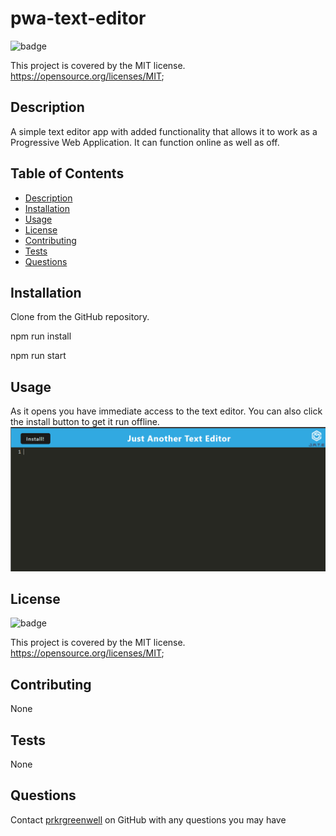 <!-- @format -->

# pwa-text-editor

![badge](https://img.shields.io/badge/license-MIT-brightgreen)

This project is covered by the MIT license.
https://opensource.org/licenses/MIT;

## Description

A simple text editor app with added functionality that allows it to work as a Progressive Web Application. It can function online as well as off.

## Table of Contents

- [Description](#description)
- [Installation](#installation)
- [Usage](#usage)
- [License](#license)
- [Contributing](#contributing)
- [Tests](#tests)
- [Questions](#questions)

## Installation

Clone from the GitHub repository.

npm run install

npm run start

## Usage

As it opens you have immediate access to the text editor. You can also click the install button to get it run offline.
![image](./assets/Screenshot%202023-03-08%20200913.png)

## License

![badge](https://img.shields.io/badge/license-MIT-brightgreen)

This project is covered by the MIT license.
https://opensource.org/licenses/MIT;

## Contributing

None

## Tests

None

## Questions

Contact [prkrgreenwell](https://github.com/prkrgreenwell) on GitHub with any questions you may have
